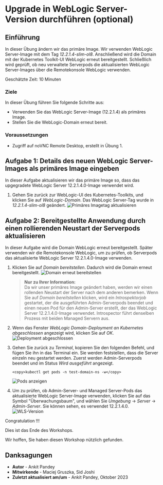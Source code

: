 # Upgrade in WebLogic Server-Version durchführen (optional)

## Einführung

In dieser Übung ändern wir das primäre Image. Wir verwenden WebLogic Server-Image mit dem Tag _12.2.1.4-slim-ol8_. Anschließend wird die Domain mit der Kubernetes Toolkit-UI WebLogic erneut bereitgestellt. Schließlich wird geprüft, ob neu verwaltete Serverpods die aktualisierten WebLogic Server-Images über die Remotekonsole WebLogic verwenden.

Geschätzte Zeit: 10 Minuten

### Ziele

In dieser Übung führen Sie folgende Schritte aus:

*   Verwenden Sie das WebLogic Server-Image (12.2.1.4) als primäres Image.
*   Stellen Sie die WebLogic-Domain erneut bereit.

### Voraussetzungen

*   Zugriff auf noVNC Remote Desktop, erstellt in Übung 1.

## Aufgabe 1: Details des neuen WebLogic Server-Images als primäres Image eingeben

In dieser Aufgabe aktualisieren wir das primäre Image so, dass das upgegradete WebLogic Server 12.2.1.4.0-Image verwendet wird.

1.  Gehen Sie zurück zur WebLogic-UI des Kubernetes-Toolkits, und klicken Sie auf _WebLogic-Domain_. Das WebLogic Server-Tag wurde in _12.2.1.4-slim-ol8_ geändert. ![Primäres Imagetag aktualisieren](images/update-primary-image-tag.png)

## Aufgabe 2: Bereitgestellte Anwendung durch einen rollierenden Neustart der Serverpods aktualisieren

In dieser Aufgabe wird die Domain WebLogic erneut bereitgestellt. Später verwenden wir die Remotekonsole WebLogic, um zu prüfen, ob Serverpods das aktualisierte WebLogic Server 12.2.1.4.0-Image verwenden.

1.  Klicken Sie auf _Domain bereitstellen_. Dadurch wird die Domain erneut bereitgestellt. ![Domain erneut bereitstellen](images/redeploy-domain.png)
    
    > **Nur zu Ihrer Information:**  
    > Da wir unser primäres Image geändert haben, werden wir einen rollenden Neustart der Server nach dem anderen bemerken. Wenn Sie auf _Domain bereitstellen_ klicken, wird ein _Introspektorjob_ gestartet, der die ausgeführten Admin-Serverpods beendet und einen neuen Pod für den Admin-Server erstellt, der das WebLogic Server 12.2.1.4.0-Image verwendet. Introspector führt denselben Prozess mit beiden Managed Servern aus.
    
2.  Wenn das Fenster _WebLogic Domain-Deployment an Kubernetes abgeschlossen_ angezeigt wird, klicken Sie auf _OK_. ![Deployment abgeschlossen](images/deployment-complete.png)
    
3.  Gehen Sie zurück zu _Terminal_, kopieren Sie den folgenden Befehl, und fügen Sie ihn in das Terminal ein. Sie werden feststellen, dass die Server einzeln neu gestartet werden. Zuerst werden Admin-Serverpods beendet und im Status _Wird ausgeführt_ angezeigt.
    
        <copy>kubectl get pods -n test-domain-ns -w</copy>
        
    
    ![Pods anzeigen](images/view-pods.png)
    
4.  Um zu prüfen, ob Admin-Server- und Managed Server-Pods das aktualisierte WebLogic Server-Image verwenden, klicken Sie auf das Symbol "Überwachungsbaum", und wählen Sie _Umgebung_ -> _Server_ -> _Admin-Server_. Sie können sehen, es verwendet 12.2.1.4.0. ![WLS-Version](images/wls-version.png)
    

Congratulation !!!

Dies ist das Ende des Workshops.

Wir hoffen, Sie haben diesen Workshop nützlich gefunden.

## Danksagungen

*   **Autor** - Ankit Pandey
*   **Mitwirkende** - Maciej Gruszka, Sid Joshi
*   **Zuletzt aktualisiert am/um** - Ankit Pandey, Oktober 2023